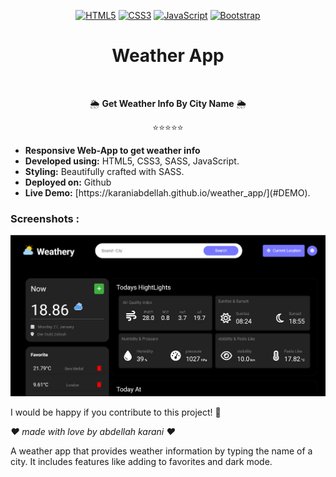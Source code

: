 

<div align="center">
  
[![HTML5](https://img.shields.io/badge/HTML5-E34F26?style=for-the-badge&logo=html5&logoColor=white)](https://developer.mozilla.org/en-US/docs/Web/HTML) 
[![CSS3](https://img.shields.io/badge/CSS3-1572B6?style=for-the-badge&logo=css3&logoColor=white)](https://developer.mozilla.org/en-US/docs/Web/CSS) 
[![JavaScript](https://img.shields.io/badge/JavaScript-F7DF1E?style=for-the-badge&logo=javascript&logoColor=black)](https://developer.mozilla.org/en-US/docs/Web/JavaScript) 
[![Bootstrap](https://img.shields.io/badge/Bootstrap-7952B3?style=for-the-badge&logo=bootstrap&logoColor=white)](https://getbootstrap.com/) 

</div>


<div align="center">

# Weather App 
<br>

🌦️ **Get Weather Info By City Name** 🌦️  

⭐⭐⭐⭐⭐  

</div>


<ul>
  <li> <b>Responsive Web-App to get weather info</b></li>
   <li> <b>Developed using:</b> HTML5, CSS3, SASS, JavaScript. </li>
   <li><b>Styling:</b> Beautifully crafted with SASS.</li>
  <li><b>Deployed on:</b> Github  </li>
  <li><b>Live Demo:</b> [https://karaniabdellah.github.io/weather_app/](#DEMO).</li>
</ul>

### Screenshots :
<img src="images/weather_app.png">



I would be happy if you contribute to this project! 🙌


*❤️ made with love by abdellah karani ❤️*




A weather app that provides weather information by typing the name of a city. It includes features like adding to favorites and dark mode.



